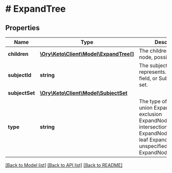 # # ExpandTree

## Properties

Name | Type | Description | Notes
------------ | ------------- | ------------- | -------------
**children** | [**\Ory\Keto\Client\Model\ExpandTree[]**](ExpandTree.md) | The children of the node, possibly none. | [optional]
**subjectId** | **string** | The subject ID the node represents. Either this field, or SubjectSet are set. | [optional]
**subjectSet** | [**\Ory\Keto\Client\Model\SubjectSet**](SubjectSet.md) |  | [optional]
**type** | **string** | The type of the node. union ExpandNodeUnion exclusion ExpandNodeExclusion intersection ExpandNodeIntersection leaf ExpandNodeLeaf unspecified ExpandNodeUnspecified |

[[Back to Model list]](../../README.md#models) [[Back to API list]](../../README.md#endpoints) [[Back to README]](../../README.md)
